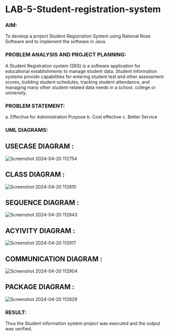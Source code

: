 # LAB-5-Student-registration-system
### AIM:
To develop a project Student Registration System using Rational Rose Software and to
implement the software in Java.
### PROBLEM ANALYSIS AND PROJECT PLANNING:
A Student Registration system (SRS) is a software application for educational
establishments to manage student data. Student information systems provide capabilities for
entering student test and other assessment scores, building student schedules, tracking student
attendance, and managing many other student-related data needs in a school, college or
university.
### PROBLEM STATEMENT:
a. Effective for Administration Purpose
b. Cost effective
c. Better Service
### UML DIAGRAMS:

## USECASE DIAGRAM :
![Screenshot 2024-04-20 112754](https://github.com/23003324/LAB-5-Student-registration-system/assets/140035234/af2ca697-72ec-4185-ae1d-fc734f8adf67)

## CLASS DIAGRAM :
![Screenshot 2024-04-20 112810](https://github.com/23003324/LAB-5-Student-registration-system/assets/140035234/fcbadf5c-98f6-463f-bf0a-71e1abb96410)


## SEQUENCE DIAGRAM :
![Screenshot 2024-04-20 112843](https://github.com/23003324/LAB-5-Student-registration-system/assets/140035234/473b50ff-8e75-495f-a6ff-91861a78bbf3)


## ACYIVITY DIAGRAM :
![Screenshot 2024-04-20 112917](https://github.com/23003324/LAB-5-Student-registration-system/assets/140035234/625bb71d-d15e-489c-8515-d5230e9cceb8)


## COMMUNICATION DIAGRAM :
![Screenshot 2024-04-20 112904](https://github.com/23003324/LAB-5-Student-registration-system/assets/140035234/fbc60854-b353-4609-9e7b-ac300a199587)


## PACKAGE DIAGRAM :
![Screenshot 2024-04-20 112829](https://github.com/23003324/LAB-5-Student-registration-system/assets/140035234/0324d666-e4cd-4e91-83bd-6648f274e6e1)


### RESULT:
Thus the Student information system project was executed and the output was
verified.
